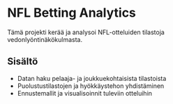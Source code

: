 # NFL Betting Analytics
Tämä projekti kerää ja analysoi NFL-otteluiden tilastoja vedonlyöntinäkökulmasta.

## Sisältö
- Datan haku pelaaja- ja joukkuekohtaisista tilastoista
- Puolustustilastojen ja hyökkäystehon yhdistäminen
- Ennustemallit ja visualisoinnit tuleviin otteluihin
